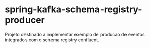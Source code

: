 # spring-kafka-schema-registry-producer
Projeto destinado a implementar exemplo de producao de eventos integrados com o schema registry confluent.
